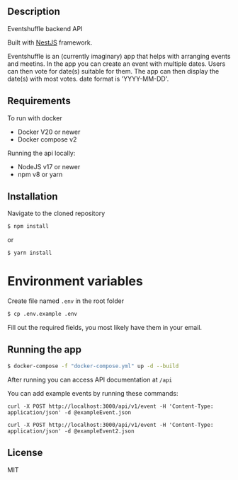 ## Description

Eventshuffle backend API

Built with [NestJS](https://github.com/nestjs/nest) framework.

Eventshuffle is an (currently imaginary) app that helps with arranging events and meetins. In the app you can create an event with multiple dates. Users can then vote for date(s) suitable for them. The app can then display the date(s) with most votes. date format is 'YYYY-MM-DD'.

## Requirements
To run with docker
- Docker V20 or newer
- Docker compose v2

Running the api locally:
- NodeJS v17 or newer
- npm v8 or yarn

## Installation
Navigate to the cloned repository

```bash
$ npm install
```
or
```bash
$ yarn install
```

# Environment variables
Create file named ```.env``` in the root folder 
```bash
$ cp .env.example .env
```
Fill out the required fields, you most likely have them in your email.

## Running the app

```bash
$ docker-compose -f "docker-compose.yml" up -d --build
```
After running you can access API documentation at ```/api```

You can add example events by running these commands:

```curl -X POST http://localhost:3000/api/v1/event -H 'Content-Type: application/json' -d @exampleEvent.json```

```curl -X POST http://localhost:3000/api/v1/event -H 'Content-Type: application/json' -d @exampleEvent2.json```

## License

MIT
